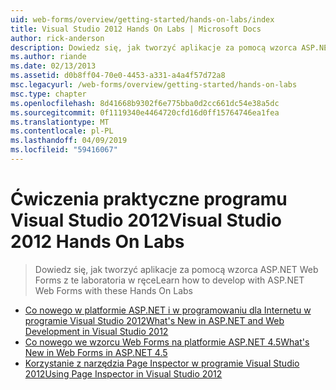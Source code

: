 ```yaml
---
uid: web-forms/overview/getting-started/hands-on-labs/index
title: Visual Studio 2012 Hands On Labs | Microsoft Docs
author: rick-anderson
description: Dowiedz się, jak tworzyć aplikacje za pomocą wzorca ASP.NET Web Forms z te laboratoria w ręce
ms.author: riande
ms.date: 02/13/2013
ms.assetid: d0b8ff04-70e0-4453-a331-a4a4f57d72a8
msc.legacyurl: /web-forms/overview/getting-started/hands-on-labs
msc.type: chapter
ms.openlocfilehash: 8d41668b9302f6e775bba0d2cc661dc54e38a5dc
ms.sourcegitcommit: 0f1119340e4464720cfd16d0ff15764746ea1fea
ms.translationtype: MT
ms.contentlocale: pl-PL
ms.lasthandoff: 04/09/2019
ms.locfileid: "59416067"
---
```

# <a name="visual-studio-2012-hands-on-labs"></a><span data-ttu-id="0690a-103">Ćwiczenia praktyczne programu Visual Studio 2012</span><span class="sxs-lookup"><span data-stu-id="0690a-103">Visual Studio 2012 Hands On Labs</span></span>

> <span data-ttu-id="0690a-104">Dowiedz się, jak tworzyć aplikacje za pomocą wzorca ASP.NET Web Forms z te laboratoria w ręce</span><span class="sxs-lookup"><span data-stu-id="0690a-104">Learn how to develop with ASP.NET Web Forms with these Hands On Labs</span></span>


- [<span data-ttu-id="0690a-105">Co nowego w platformie ASP.NET i w programowaniu dla Internetu w programie Visual Studio 2012</span><span class="sxs-lookup"><span data-stu-id="0690a-105">What's New in ASP.NET and Web Development in Visual Studio 2012</span></span>](whats-new-in-aspnet-and-web-development-in-visual-studio-2012.md)
- [<span data-ttu-id="0690a-106">Co nowego we wzorcu Web Forms na platformie ASP.NET 4.5</span><span class="sxs-lookup"><span data-stu-id="0690a-106">What's New in Web Forms in ASP.NET 4.5</span></span>](whats-new-in-web-forms-in-aspnet-45.md)
- [<span data-ttu-id="0690a-107">Korzystanie z narzędzia Page Inspector w programie Visual Studio 2012</span><span class="sxs-lookup"><span data-stu-id="0690a-107">Using Page Inspector in Visual Studio 2012</span></span>](using-page-inspector-in-visual-studio-2012.md)
